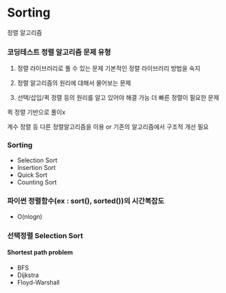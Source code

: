 
# Sorting
정렬 알고리즘

### 코딩테스트 정렬 알고리즘 문제 유형
1. 정렬 라이브러리로 풀 수 있는 문제
기본적인 정렬 라이브러리 방법을 숙지
2. 정렬 알고리즘의 원리에 대해서 물어보는 문제

3. 선택/삽입/퀵 정렬 등의 원리를 알고 있어야 해결 가능
 더 빠른 정렬이 필요한 문제

퀵 정렬 기반으로 풀이x

계수 정렬 등 다른 정렬알고리즘을 이용 or 기존의 알고리즘에서 구조적 개선 필요

### Sorting
+ Selection Sort
+ Insertion Sort
+ Quick Sort
+ Counting Sort

### 파이썬 정렬함수(ex : sort(), sorted())의 시간복잡도
- O(nlogn)

### 선택정렬 Selection Sort
#### Shortest path problem
+ BFS
+ Dijkstra
+ Floyd-Warshall
